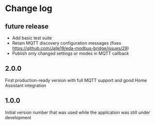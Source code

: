 # Change log

## future release

* Add basic test suite
* Retain MQTT discovery configuration messages (fixes https://github.com/Jalle19/eda-modbus-bridge/issues/29)
* Publish only changed settings or modes in MQTT callback

## 2.0.0

First production-ready version with full MQTT support and good Home Assistant integration

## 1.0.0

Initial version number that was used while the application was still under development
